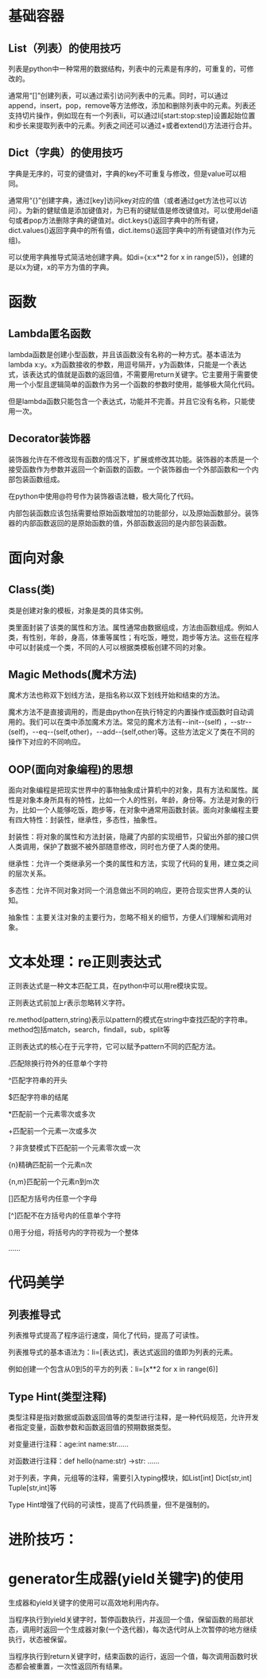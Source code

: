 # 基础容器

## List（列表）的使用技巧

列表是python中一种常用的数据结构，列表中的元素是有序的，可重复的，可修改的。

通常用“[]”创建列表，可以通过索引访问列表中的元素。同时，可以通过append，insert，pop，remove等方法修改，添加和删除列表中的元素。列表还支持切片操作，例如现在有一个列表li，可以通过li[start:stop:step]设置起始位置和步长来提取列表中的元素。列表之间还可以通过+或者extend()方法进行合并。

## Dict（字典）的使用技巧

字典是无序的，可变的键值对，字典的key不可重复与修改，但是value可以相同。

通常用“{}”创建字典，通过[key]访问key对应的值（或者通过get方法也可以访问）。为新的健赋值是添加键值对，为已有的键赋值是修改键值对。可以使用del语句或者pop方法删除字典的键值对。dict.keys()返回字典中的所有键，dict.values()返回字典中的所有值，dict.items()返回字典中的所有键值对(作为元组)。

可以使用字典推导式简洁地创建字典。如di={x:x**2 for x in range(5)}，创建的是以x为键，x的平方为值的字典。

# 函数

## Lambda匿名函数

lambda函数是创建小型函数，并且该函数没有名称的一种方式。基本语法为lambda x:y。x为函数接收的参数，用逗号隔开，y为函数体，只能是一个表达式，该表达式的值就是函数的返回值，不需要用return关键字。它主要用于需要使用一个小型且逻辑简单的函数作为另一个函数的参数时使用，能够极大简化代码。

但是lambda函数只能包含一个表达式，功能并不完善。并且它没有名称，只能使用一次。

## Decorator装饰器

装饰器允许在不修改现有函数的情况下，扩展或修改其功能。装饰器的本质是一个接受函数作为参数并返回一个新函数的函数。一个装饰器由一个外部函数和一个内部包装函数组成。

在python中使用@符号作为装饰器语法糖，极大简化了代码。

内部包装函数应该包括需要给原始函数增加的功能部分，以及原始函数部分。装饰器的内部函数返回的是原始函数的值，外部函数返回的是内部包装函数。

# 面向对象

## Class(类)

类是创建对象的模板，对象是类的具体实例。

类里面封装了该类的属性和方法。属性通常由数据组成，方法由函数组成。例如人类，有性别，年龄，身高，体重等属性；有吃饭，睡觉，跑步等方法。这些在程序中可以封装成一个类，不同的人可以根据类模板创建不同的对象。

## Magic Methods(魔术方法)

魔术方法也称双下划线方法，是指名称以双下划线开始和结束的方法。

魔术方法不是直接调用的，而是由python在执行特定的内置操作或函数时自动调用的。我们可以在类中添加魔术方法。常见的魔术方法有--init--(self) ，--str--(self)，--eq--(self,other)，--add--(self,other)等。这些方法定义了类在不同的操作下对应的不同响应。

## OOP(面向对象编程)的思想

面向对象编程是把现实世界中的事物抽象成计算机中的对象，具有方法和属性。属性是对象本身所具有的特性，比如一个人的性别，年龄，身份等。方法是对象的行为，比如一个人能够吃饭，跑步等，在对象中通常用函数封装。面向对象编程主要有四大特性：封装性，继承性，多态性，抽象性。

封装性：将对象的属性和方法封装，隐藏了内部的实现细节，只留出外部的接口供人类调用，保护了数据不被外部随意修改，同时也方便了人类的使用。

继承性：允许一个类继承另一个类的属性和方法，实现了代码的复用，建立类之间的层次关系。

多态性：允许不同对象对同一个消息做出不同的响应，更符合现实世界人类的认知。

抽象性：主要关注对象的主要行为，忽略不相关的细节，方便人们理解和调用对象。

# 文本处理：re正则表达式

正则表达式是一种文本匹配工具，在python中可以用re模块实现。

正则表达式前加上r表示忽略转义字符。

re.method(pattern,string)表示以pattern的模式在string中查找匹配的字符串。method包括match，search，findall，sub，split等

正则表达式的核心在于元字符，它可以赋予pattern不同的匹配方法。

.匹配除换行符外的任意单个字符

^匹配字符串的开头

$匹配字符串的结尾

*匹配前一个元素零次或多次

+匹配前一个元素一次或多次

？非贪婪模式下匹配前一个元素零次或一次

{n}精确匹配前一个元素n次

{n,m}匹配前一个元素n到m次

[]匹配方括号内任意一个字母

[^]匹配不在方括号内的任意单个字符

()用于分组，将括号内的字符视为一个整体

......

# 代码美学

## 列表推导式

列表推导式提高了程序运行速度，简化了代码，提高了可读性。

列表推导式的基本语法为：li=[表达式]，表达式返回的值即为列表的元素。

例如创建一个包含从0到5的平方的列表：li=[x**2 for x in range(6)]

## Type Hint(类型注释)

类型注释是指对数据或函数返回值等的类型进行注释，是一种代码规范，允许开发者指定变量，函数参数和函数返回值的预期数据类型。

对变量进行注释：age:int     name:str......

对函数进行注释：def hello(name:str) ->str: ......

对于列表，字典，元组等的注释，需要引入typing模块，如List[int]    Dict[str,int]   Tuple[str,int]等

Type Hint增强了代码的可读性，提高了代码质量，但不是强制的。

# 进阶技巧：

# generator生成器(yield关键字)的使用

生成器和yield关键字的使用可以高效地利用内存。

当程序执行到yield关键字时，暂停函数执行，并返回一个值，保留函数的局部状态，调用时返回一个生成器对象(一个迭代器)，每次迭代时从上次暂停的地方继续执行，状态被保留。

当程序执行到return关键字时，结束函数的运行，返回一个值，每次调用函数时状态都会被重置，一次性返回所有结果。



